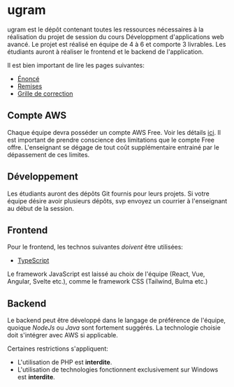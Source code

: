 # ugram

ugram est le dépôt contenant toutes les ressources nécessaires à la réalisation du projet de session du cours Développment d'applications web avancé. Le projet est réalisé en équipe de 4 à 6 et comporte 3 livrables. Les étudiants auront à réaliser le frontend et le backend de l'application.

Il est bien important de lire les pages suivantes:

* [Énoncé](https://github.com/GLO3112/ugram/blob/master/Enonce.md)
* [Remises](https://github.com/GLO3112/ugram/blob/master/Remises.md)
* [Grille de correction](https://docs.google.com/spreadsheets/d/1C52Qwlf5l4wu_2_SGlAbJ6PKlXMl4jJfihJuSchRRSM/edit?usp=sharing)

## Compte AWS

Chaque équipe devra posséder un compte AWS Free. Voir les détails [ici](https://aws.amazon.com/free/). Il est important de prendre conscience des limitations que le compte Free offre. L'enseignant se dégage de tout coût supplémentaire entrainé par le dépassement de ces limites.

## Développement

Les étudiants auront des dépôts Git fournis pour leurs projets.
Si votre équipe désire avoir plusieurs dépôts, svp envoyez un courrier à l'enseignant au début de la session.

## Frontend

Pour le frontend, les technos suivantes *doivent* être utilisées:
* [TypeScript](https://www.typescriptlang.org/)

Le framework JavaScript est laissé au choix de l'équipe (React, Vue, Angular, Svelte etc.), comme le framework CSS (Tailwind, Bulma etc.)

## Backend

Le backend peut être développé dans le langage de préférence de l'équipe, quoique _NodeJs_ ou _Java_ sont fortement suggérés.
La technologie choisie doit s'intégrer avec AWS si applicable.

Certaines restrictions s'appliquent:
* L'utilisation de PHP est **interdite**.
* L'utilisation de technologies fonctionnent exclusivement sur Windows est **interdite**.
